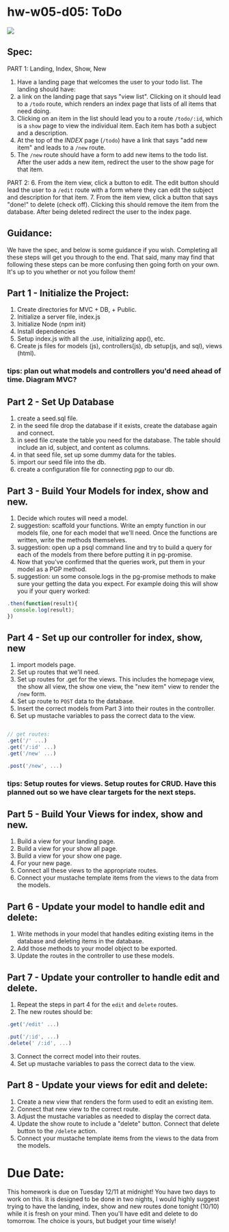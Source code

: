 # hw-w05-d05:  ToDo

![](https://media.giphy.com/media/26ufnwz3wDUli7GU0/giphy.gif)

## Spec: 

PART 1:  Landing, Index, Show, New
1. Have a landing page that welcomes the user to your todo list.  The landing should have:
2. a link on the landing page that says "view list".  Clicking on it should lead to a `/todo` route, which renders an index page that lists of all items that need doing.
3. Clicking on an item in the list should lead you to a route `/todo/:id`, which is a `show` page to view the individual item. Each item has both a subject and a description.
4. At the top of the *INDEX* page (`/todo`) have a link that says "add new item" and leads to a `/new` route.
5. The `/new` route should have a form to add new items to the todo list. After the user adds a new item, redirect the user to the show page for that item.

PART 2: 
6. From the item view, click a button to edit.  The edit button should lead the user to a `/edit` route with a form where they can edit the subject and description for that item.
7. From the item view, click a button that says "done!" to delete (check off). Clicking this should remove the item from the database. After being deleted redirect the user to the index page.

## Guidance:
We have the spec, and below is some guidance if you wish.  Completing all these steps will get you through to the end.  That said, many may find that following these steps can be more confusing then going forth on your own.  It's up to you whether or not you follow them!

## Part 1 - Initialize the Project:
1. Create directories for MVC + DB, + Public.
2. Initialize a server file, index.js
3. Initialize Node (npm init)
4. Install dependencies
5. Setup index.js with all the .use, initializing app(), etc.
6. Create js files for models (js), controllers(js), db setup(js, and sql), views (html).

### tips: plan out what models and controllers you'd need ahead of time.  Diagram MVC?

## Part 2 - Set Up Database
1. create a seed.sql file.
2. in the seed file drop the database if it exists, create the database again and connect.
3. in seed file create the table you need for the database.  The table should include an id, subject, and content as columns.
4. in that seed file, set up some dummy data for the tables.
5. import our seed file into the db.
6. create a configuration file for connecting pgp to our db.


## Part 3 - Build Your Models for index, show and new.
1. Decide which routes will need a model.
2. suggestion: scaffold your functions. Write an empty function in our models file, one for each model that we'll need. Once the functions are written, write the methods themselves.
3. suggestion: open up a psql command line and try to build a query for each of the models from there before putting it in pg-promise.
4. Now that you've confirmed that the queries work, put them in your model as a PGP method.  
5. suggestion: un some console.logs in the pg-promise methods to make sure your getting the data you expect.  For example doing this will show you if your query worked:
 ```javascript
 .then(function(result){
   console.log(result);
 })
 ```

## Part 4 - Set up our controller for index, show, new
1. import models page.
2. Set up routes that we'll need.
3. Set up routes for .get for the views.  This includes the homepage view, the show all view, the show one view, the "new item" view  to render the `/new` form.
4. Set up route to `POST` data to the database.
5. Insert the correct models from Part 3 into their routes in the controller.
6. Set up mustache variables to pass the correct data to the view.


```javascript

// get routes:
.get('/' ...)
.get('/:id' ...)
.get('/new' ...)

.post('/new', ...)
```



### tips: Setup routes for views.  Setup routes for CRUD.  Have this planned out so we have clear targets for the next steps.



## Part 5 - Build Your Views for index, show and new.
1. Build a view for your landing page.
2. Build a view for your show all page.
3. Build a view for your show one page.
5. For your new page.
6. Connect all these views to the appropriate routes.
7. Connect your mustache template items from the views to the data from the models.

## Part 6 - Update your model to handle edit and delete:
1. Write methods in your model that handles editing existing items in the database and deleting items in the database.
2. Add those methods to your model object to be exported.
3. Update the routes in the controller to use these models.

## Part 7 - Update your controller to handle edit and delete.
1. Repeat the steps in part 4 for the `edit` and `delete` routes.  
2. The new routes should be:
```javascript
.get('/edit' ...)

.put('/:id', ...)
.delete(' /:id', ...)
```
3. Connect the correct model into their routes.
4. Set up mustache variables to pass the correct data to the view.


## Part 8 - Update your views for edit and delete:
1. Create a new view that renders the form used to edit an existing item.
2. Connect that new view to the correct route.  
3. Adjust the mustache variables as needed to display the correct data.
4. Update the show route to include a "delete" button. Connect that delete button to the `/delete` action.
5. Connect your mustache template items from the views to the data from the models.


# Due Date:
This homework is due on Tuesday 12/11 at midnight! You have two days to work on this. It is designed to be done in two nights, I would highly suggest trying to have the landing, index, show and new routes done tonight (10/10) while it is fresh on your mind.  Then you'll have edit and delete to do tomorrow.  The choice is yours, but budget your time wisely!
